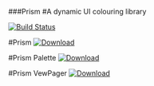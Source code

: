 ###Prism
#A dynamic UI colouring library

[![Build Status](https://ci.stylingandroid.com/jenkins/buildStatus/icon?job=Prism)](https://ci.stylingandroid.com/jenkins/view/Styling%20Android/job/Prism/)


#Prism
[ ![Download](https://api.bintray.com/packages/stylingandroid/maven/prism/images/download.svg) ](https://bintray.com/stylingandroid/maven/prism/_latestVersion)

#Prism Palette
[ ![Download](https://api.bintray.com/packages/stylingandroid/maven/prism-palette/images/download.svg) ](https://bintray.com/stylingandroid/maven/prism-palette/_latestVersion)

#Prism VewPager
[ ![Download](https://api.bintray.com/packages/stylingandroid/maven/prism-viewpager/images/download.svg) ](https://bintray.com/stylingandroid/maven/prism-viewpager/_latestVersion)
